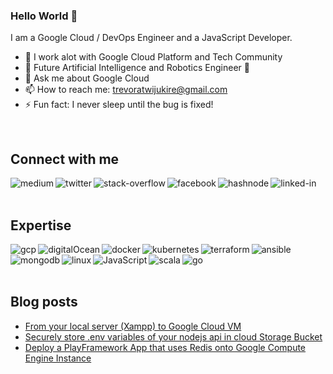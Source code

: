 ### Hello World 👋
I am a Google Cloud / DevOps Engineer and a JavaScript Developer.

- 🔭 I work alot with Google Cloud Platform and Tech Community
- 🌱 Future Artificial Intelligence and Robotics Engineer 🤖
- 💬 Ask me about Google Cloud
- 📫 How to reach me: trevoratwijukire@gmail.com
- ⚡ Fun fact: I never sleep until the bug is fixed!
<br>

## Connect with me

[<img align="left" alt="medium" src="https://img.shields.io/badge/medium-%2312100E.svg?&style=for-the-badge&logo=medium&logoColor=white" />](https://trevornathan.medium.com/)
[<img align="left" alt="twitter" src="https://img.shields.io/badge/twitter-%231DA1F2.svg?&style=for-the-badge&logo=twitter&logoColor=white" />](https://twitter.com/trevornathan)
[<img align="left" alt="stack-overflow" src="https://img.shields.io/badge/stack%20overflow-FE7A16?logo=stack-overflow&logoColor=white&style=for-the-badge" />](https://stackoverflow.com/users/12745913/trevor-nathan)
[<img align="left" alt="facebook" src="https://img.shields.io/badge/facebook-%231877F2.svg?&style=for-the-badge&logo=facebook&logoColor=white" />](https://www.facebook.com/atwijukire.trevor)
[<img align="left" alt="hashnode" src="https://img.shields.io/badge/Hashnode-2962FF?style=for-the-badge&logo=hashnode&logoColor=white" />](https://hashnode.com/@trevornathan)
[<img align="left" alt="linked-in" src="https://img.shields.io/badge/linkedin-%230077B5.svg?&style=for-the-badge&logo=linkedin&logoColor=white" />](https://www.linkedin.com/in/atwijukire-trevor-a10b5b184/)



<br>
<br>

## Expertise
<img align="left" alt="gcp" src="https://img.shields.io/badge/Google_Cloud-4285F4?style=for-the-badge&logo=google-cloud&logoColor=white" />
<img align="left" alt="digitalOcean" src="https://img.shields.io/badge/Digital_Ocean-0080FF?style=for-the-badge&logo=DigitalOcean&logoColor=white" />
<img align="left" alt="docker" src="https://img.shields.io/badge/Docker-2CA5E0?style=for-the-badge&logo=docker&logoColor=white" />
<img align="left" alt="kubernetes" src="https://img.shields.io/badge/kubernetes-326ce5.svg?&style=for-the-badge&logo=kubernetes&logoColor=white" />
<img align="left" alt="terraform" src="https://img.shields.io/badge/terraform-%235835CC.svg?style=for-the-badge&logo=terraform&logoColor=white" />
<img align="left" alt="ansible" src="https://img.shields.io/badge/ansible-%231A1918.svg?style=for-the-badge&logo=ansible&logoColor=white" />
<img align="left" alt="mongodb" src="https://img.shields.io/badge/MongoDB-4EA94B?style=for-the-badge&logo=mongodb&logoColor=white" />
<img align="left" alt="linux" src="https://img.shields.io/badge/Linux-FCC624?style=for-the-badge&logo=linux&logoColor=black" />
<img align="left" alt="JavaScript" src="https://img.shields.io/badge/JavaScript-F7DF1E?style=for-the-badge&logo=javascript&logoColor=black" />
<img align="left" alt="scala" src="https://img.shields.io/badge/Scala-DC322F?style=for-the-badge&logo=scala&logoColor=white" />
<img align="left" alt="go" src="https://img.shields.io/badge/Go-00ADD8?style=for-the-badge&logo=go&logoColor=white" />

<br>
<br>
<br>


## Blog posts
<!-- BLOG-POST-LIST:START -->
- [From your local server &lpar;Xampp&rpar; to Google Cloud VM](https://trevornathan.medium.com/from-your-local-server-xampp-to-google-cloud-vm-dc1521a3d610?source=rss-10c564d83acd------2)
- [Securely store .env variables of your nodejs api in cloud Storage Bucket](https://trevornathan.medium.com/securely-store-env-variables-of-your-nodejs-api-in-cloud-storage-bucket-21085ee3bf79?source=rss-10c564d83acd------2)
- [Deploy a PlayFramework App that uses Redis onto Google Compute Engine Instance](https://trevornathan.medium.com/deploy-a-simple-playframework-app-that-uses-redis-onto-google-compute-engine-instance-234c8994957c?source=rss-10c564d83acd------2)
<!-- BLOG-POST-LIST:END -->






<!--
**TrevorNathan/TrevorNathan** is a ✨ _special_ ✨ repository because its `README.md` (this file) appears on your GitHub profile.

Here are some ideas to get you started:

- 🔭 I’m currently working on ...
- 🌱 I’m currently learning ...
- 👯 I’m looking to collaborate on ...
- 🤔 I’m looking for help with ...
- 💬 Ask me about ...
- 📫 How to reach me: ...
- 😄 Pronouns: ...
- ⚡ Fun fact: ...
-->

